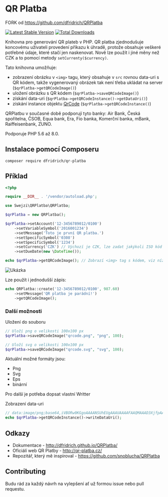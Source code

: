 # QR Platba

FORK od https://github.com/dfridrich/QRPlatba

[![Latest Stable Version](https://poser.pugx.org/swejzi/qr-platba/v/stable)](https://packagist.org/packages/swejzi/qr-platba)
[![Total Downloads](https://poser.pugx.org/swejzi/qr-platba/downloads)](https://packagist.org/packages/swejzi/qr-platba)

Knihovna pro generování QR plateb v PHP. QR platba zjednodušuje koncovému uživateli
provedení příkazu k úhradě, protože obsahuje veškeré potřebné údaje, které stačí jen
naskenovat. Nově lze použít i jiné měny než CZK a to pomocí metody ```setCurrenty($currency)```.

Tato knihovna umožňuje:

- zobrazení obrázku v ```<img>``` tagu, který obsahuje v ```src``` rovnou data-uri s QR kódem, takže vygenerovaný
obrázek tak není třeba ukládat na server (```$qrPlatba->getQRCodeImage()```)
- uložení obrázku s QR kódem (```$qrPlatba->saveQRCodeImage()```)
- získání data-uri (```$qrPlatba->getQRCodeInstance()->getDataUri()```)
- získání instance objektu [QrCode](https://github.com/endroid/QrCode) (```$qrPlatba->getQRCodeInstance()```) 

QRPlatbu v současné době podporují tyto banky:
Air Bank, Česká spořitelna, ČSOB, Equa bank, Era, Fio banka, Komerční banka, mBank, Raiffeisenbank, ZUNO.


Podporuje PHP 5.6 až 8.0.

## Instalace pomocí Composeru

`composer require dfridrich/qr-platba`

## Příklad

```php
<?php

require __DIR__ . '/vendor/autoload.php';

use Swejzi\QRPlatba\QRPlatba;

$qrPlatba = new QRPlatba();

$qrPlatba->setAccount('12-3456789012/0100')
    ->setVariableSymbol('2016001234')
    ->setMessage('Toto je první QR platba.')
    ->setSpecificSymbol('0308')
    ->setSpecificSymbol('1234')
    ->setCurrency('CZK') // Výchozí je CZK, lze zadat jakýkoli ISO kód měny
    ->setDueDate(new \DateTime());

echo $qrPlatba->getQRCodeImage(); // Zobrazí <img> tag s kódem, viz níže  
```

![Ukázka](qrcode.png)

Lze použít i jednodušší zápis:

```php
echo QRPlatba::create('12-3456789012/0100', 987.60)
    ->setMessage('QR platba je parádní!')
    ->getQRCodeImage();
```

### Další možnosti

Uložení do souboru
```php
// Uloží png o velikosti 100x100 px
$qrPlatba->saveQRCodeImage("qrcode.png", "png", 100);

// Uloží svg o velikosti 100x100 px
$qrPlatba->saveQRCodeImage("qrcode.svg", "svg", 100);
```

Aktuální možné formáty jsou: 
* Png
* Svg
* Eps
* binární

Pro další je potřeba dopsat vlastní Writter

Zobrazení data-uri
```php
// data:image/png;base64,iVBORw0KGgoAAAANSUhEUgAAAUAAAAFAAQMAAAD3XjfpAAAA...
echo $qrPlatba->getQRCodeInstance()->writeDataUri();
```

## Odkazy

- Dokumentace - http://dfridrich.github.io/QRPlatba/
- Oficiálí web QR Platby - http://qr-platba.cz/
- Repozitář, který mě inspiroval - https://github.com/snoblucha/QRPlatba

## Contributing

Budu rád za každý návrh na vylepšení ať už formou issue nebo pull requestu.
